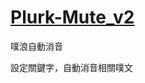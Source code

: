 [Plurk-Mute_v2](https://chrome.google.com/webstore/detail/plurk-mutev2/cbfflcafaldkbdnckgdaofgpfikdkdgh)
===

噗浪自動消音

設定關鍵字，自動消音相關噗文